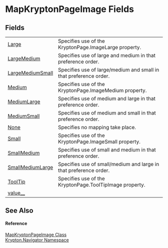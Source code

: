 # MapKryptonPageImage Fields




## Fields
<table>
<tr>
<td><a href="2c16bd4d-31cb-4bb1-4353-c11e71621d52.md">Large</a></td>
<td>Specifies use of the KryptonPage.ImageLarge property.</td></tr>
<tr>
<td><a href="f931d0bb-5292-081f-3da1-2ad634a699ae.md">LargeMedium</a></td>
<td>Specifies use of large and medium in that preference order.</td></tr>
<tr>
<td><a href="ed970883-4347-5a54-a936-5a6fa64e7498.md">LargeMediumSmall</a></td>
<td>Specifies use of large/medium and small in that preference order.</td></tr>
<tr>
<td><a href="c06abfb6-2b17-e275-b9d2-31763c7fb1ce.md">Medium</a></td>
<td>Specifies use of the KryptonPage.ImageMedium property.</td></tr>
<tr>
<td><a href="7d31d3dd-7772-dda0-c2e4-6e39855f4075.md">MediumLarge</a></td>
<td>Specifies use of medium and large in that preference order.</td></tr>
<tr>
<td><a href="34c6c2ba-88e7-1958-6fb7-d6211a1c1b97.md">MediumSmall</a></td>
<td>Specifies use of medium and small in that preference order.</td></tr>
<tr>
<td><a href="25e39ee5-d282-ff0f-4687-b1a04d946fd0.md">None</a></td>
<td>Specifies no mapping take place.</td></tr>
<tr>
<td><a href="6155217e-08a7-1b8f-3a4e-e2d9ad80c0a7.md">Small</a></td>
<td>Specifies use of the KryptonPage.ImageSmall property.</td></tr>
<tr>
<td><a href="49e0a964-558d-80f0-9398-1e4fa99c7bc3.md">SmallMedium</a></td>
<td>Specifies use of small and medium in that preference order.</td></tr>
<tr>
<td><a href="43b1f7d3-a947-a570-270b-cca185ede980.md">SmallMediumLarge</a></td>
<td>Specifies use of small/medium and large in that preference order.</td></tr>
<tr>
<td><a href="5e6744c5-075a-fd35-34a1-5b03c8ee2b8f.md">ToolTip</a></td>
<td>Specifies use of the KryptonPage.ToolTipImage property.</td></tr>
<tr>
<td><a href="91486a5f-7e93-9c3a-d57d-0e006517328f.md">value__</a></td>
<td> </td></tr>
</table>

## See Also


#### Reference
<a href="5d49d8c1-00f3-7879-d398-385ab71a9278.md">MapKryptonPageImage Class</a>  
<a href="a21ac074-d119-3dc6-bd1c-d3a12c0128bc.md">Krypton.Navigator Namespace</a>  
